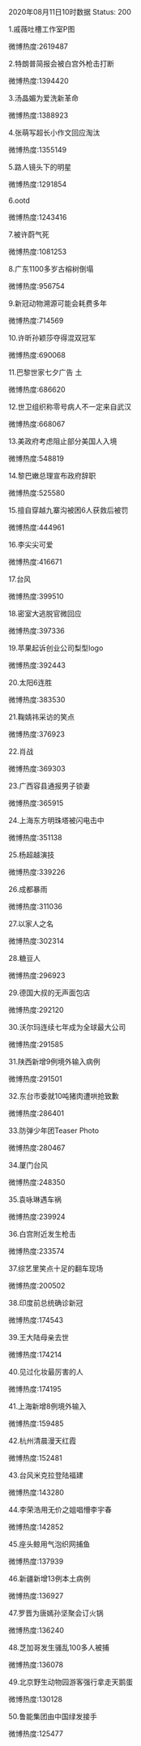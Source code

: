 2020年08月11日10时数据
Status: 200

1.戚薇吐槽工作室P图

微博热度:2619487

2.特朗普简报会被白宫外枪击打断

微博热度:1394420

3.汤晶媚为爱洗新革命

微博热度:1388923

4.张萌写超长小作文回应淘汰

微博热度:1355149

5.路人镜头下的明星

微博热度:1291854

6.ootd

微博热度:1243416

7.被许蔚气死

微博热度:1081253

8.广东1100多岁古榕树倒塌

微博热度:956754

9.新冠动物溯源可能会耗费多年

微博热度:714569

10.许昕孙颖莎夺得混双冠军

微博热度:690068

11.巴黎世家七夕广告 土

微博热度:686620

12.世卫组织称零号病人不一定来自武汉

微博热度:668067

13.美政府考虑阻止部分美国人入境

微博热度:548819

14.黎巴嫩总理宣布政府辞职

微博热度:525580

15.擅自穿越九寨沟被困6人获救后被罚

微博热度:444961

16.李尖尖可爱

微博热度:416671

17.台风

微博热度:399510

18.密室大逃脱官微回应

微博热度:397336

19.苹果起诉创业公司梨型logo

微博热度:392443

20.太阳6连胜

微博热度:383530

21.鞠婧祎采访的笑点

微博热度:376923

22.肖战

微博热度:369303

23.广西容县通报男子锁妻

微博热度:365915

24.上海东方明珠塔被闪电击中

微博热度:351138

25.杨超越演技

微博热度:339226

26.成都暴雨

微博热度:311036

27.以家人之名

微博热度:302314

28.糖豆人

微博热度:296923

29.德国大叔的无声面包店

微博热度:292120

30.沃尔玛连续七年成为全球最大公司

微博热度:291585

31.陕西新增9例境外输入病例

微博热度:291501

32.东台市委就10吨猪肉遭哄抢致歉

微博热度:286401

33.防弹少年团Teaser Photo

微博热度:280467

34.厦门台风

微博热度:248350

35.袁咏琳遇车祸

微博热度:239924

36.白宫附近发生枪击

微博热度:233574

37.综艺里笑点十足的翻车现场

微博热度:200502

38.印度前总统确诊新冠

微博热度:174543

39.王大陆母亲去世

微博热度:174214

40.见过化妆最厉害的人

微博热度:174195

41.上海新增8例境外输入

微博热度:159485

42.杭州清晨漫天红霞

微博热度:152481

43.台风米克拉登陆福建

微博热度:143280

44.李荣浩用无价之姐唱懵李宇春

微博热度:142852

45.座头鲸用气泡织网捕鱼

微博热度:137939

46.新疆新增13例本土病例

微博热度:136927

47.罗晋为唐嫣孙坚聚会订火锅

微博热度:136240

48.芝加哥发生骚乱100多人被捕

微博热度:136078

49.北京野生动物园游客强行拿走天鹅蛋

微博热度:130128

50.鲁能集团由中国绿发接手

微博热度:125477


